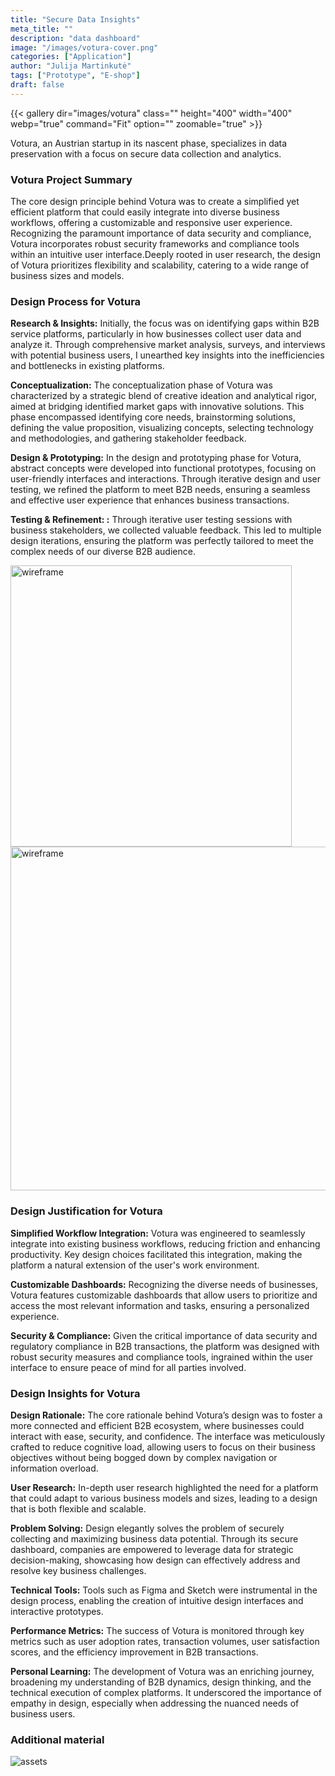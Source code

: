 ```yaml
---
title: "Secure Data Insights"
meta_title: ""
description: "data dashboard"
image: "/images/votura-cover.png" 
categories: ["Application"]
author: "Julija Martinkutė"
tags: ["Prototype", "E-shop"]
draft: false
---
```


{{< gallery dir="images/votura" class="" height="400" width="400" webp="true" command="Fit" option="" zoomable="true" >}}

Votura, an Austrian startup in its nascent phase, specializes in data preservation with a focus on secure data collection and analytics.  

### Votura Project Summary

The core design principle behind Votura was to create a simplified yet efficient platform that could easily integrate into diverse business workflows, offering a customizable and responsive user experience.
Recognizing the paramount importance of data security and compliance, Votura incorporates robust security frameworks and compliance tools within an intuitive user interface.Deeply rooted in user research, the design of Votura prioritizes flexibility and scalability, catering to a wide range of business sizes and models.

### Design Process for Votura

**Research & Insights:** 
Initially, the focus was on identifying gaps within B2B service platforms, particularly in how businesses collect user data and analyze it. Through comprehensive market analysis, surveys, and interviews with potential business users, I unearthed key insights into the inefficiencies and bottlenecks in existing platforms.

**Conceptualization:** 
The conceptualization phase of Votura was characterized by a strategic blend of creative ideation and analytical rigor, aimed at bridging identified market gaps with innovative solutions. This phase encompassed identifying core needs, brainstorming solutions, defining the value proposition, visualizing concepts, selecting technology and methodologies, and gathering stakeholder feedback.

**Design & Prototyping:** 
In the design and prototyping phase for Votura, abstract concepts were developed into functional prototypes, focusing on user-friendly interfaces and interactions. Through iterative design and user testing, we refined the platform to meet B2B needs, ensuring a seamless and effective user experience that enhances business transactions.
 
**Testing & Refinement: :** 
Through iterative user testing sessions with business stakeholders, we collected valuable feedback. This led to multiple design iterations, ensuring the platform was perfectly tailored to meet the complex needs of our diverse B2B audience.

<img src="/images/signup-wireframe.png" alt="wireframe" width="450"/>
<img src="/images/wireframe-votura.png" alt="wireframe" width="550"/>
 
### Design Justification for Votura

**Simplified Workflow Integration:** Votura was engineered to seamlessly integrate into existing business workflows, reducing friction and enhancing productivity. Key design choices facilitated this integration, making the platform a natural extension of the user's work environment.
 
**Customizable Dashboards:** Recognizing the diverse needs of businesses, Votura features customizable dashboards that allow users to prioritize and access the most relevant information and tasks, ensuring a personalized experience.   

**Security & Compliance:** Given the critical importance of data security and regulatory compliance in B2B transactions, the platform was designed with robust security measures and compliance tools, ingrained within the user interface to ensure peace of mind for all parties involved.
 
### Design Insights for Votura

**Design Rationale:**
The core rationale behind Votura’s design was to foster a more connected and efficient B2B ecosystem, where businesses could interact with ease, security, and confidence. The interface was meticulously crafted to reduce cognitive load, allowing users to focus on their business objectives without being bogged down by complex navigation or information overload.

**User Research:** 
In-depth user research highlighted the need for a platform that could adapt to various business models and sizes, leading to a design that is both flexible and scalable.

**Problem Solving:**
Design elegantly solves the problem of securely collecting and maximizing business data potential. Through its secure dashboard, companies are empowered to leverage data for strategic decision-making, showcasing how design can effectively address and resolve key business challenges.

**Technical Tools:**
Tools such as Figma and Sketch were instrumental in the design process, enabling the creation of intuitive design interfaces and interactive prototypes.

**Performance Metrics:**
The success of Votura is monitored through key metrics such as user adoption rates, transaction volumes, user satisfaction scores, and the efficiency improvement in B2B transactions.

**Personal Learning:**
The development of Votura was an enriching journey, broadening my understanding of B2B dynamics, design thinking, and the technical execution of complex platforms. It underscored the importance of empathy in design, especially when addressing the nuanced needs of business users.

### Additional material 
 
<img src="/images/votura-asset.png" alt="assets"/>
